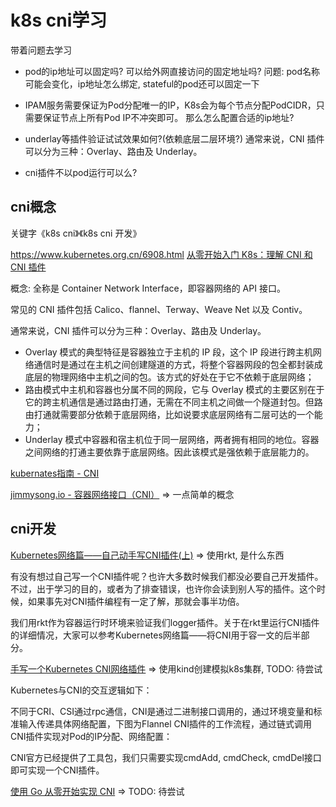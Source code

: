 # k8s cni学习

带着问题去学习
- pod的ip地址可以固定吗? 可以给外网直接访问的固定地址吗?
  问题: pod名称可能会变化，ip地址怎么绑定, stateful的pod还可以固定一下

- IPAM服务需要保证为Pod分配唯一的IP，K8s会为每个节点分配PodCIDR，只需要保证节点上所有Pod IP不冲突即可。
  那么怎么配置合适的ip地址?

- underlay等插件验证试试效果如何?(依赖底层二层环境?)
  通常来说，CNI 插件可以分为三种：Overlay、路由及 Underlay。

- cni插件不以pod运行可以么?

## cni概念

关键字《k8s cni》《k8s cni 开发》

https://www.kubernetes.org.cn/6908.html
[从零开始入门 K8s：理解 CNI 和 CNI 插件](https://www.infoq.cn/article/6mdfwwghzadihiq9ldst)

概念:
全称是 Container Network Interface，即容器网络的 API 接口。 

常见的 CNI 插件包括 Calico、flannel、Terway、Weave Net 以及 Contiv。

通常来说，CNI 插件可以分为三种：Overlay、路由及 Underlay。

- Overlay 模式的典型特征是容器独立于主机的 IP 段，这个 IP 段进行跨主机网络通信时是通过在主机之间创建隧道的方式，将整个容器网段的包全都封装成底层的物理网络中主机之间的包。该方式的好处在于它不依赖于底层网络；
- 路由模式中主机和容器也分属不同的网段，它与 Overlay 模式的主要区别在于它的跨主机通信是通过路由打通，无需在不同主机之间做一个隧道封包。但路由打通就需要部分依赖于底层网络，比如说要求底层网络有二层可达的一个能力；
- Underlay 模式中容器和宿主机位于同一层网络，两者拥有相同的地位。容器之间网络的打通主要依靠于底层网络。因此该模式是强依赖于底层能力的。


[kubernates指南 - CNI](https://kubernetes.feisky.xyz/extension/network/cni)

[jimmysong.io - 容器网络接口（CNI）](https://jimmysong.io/kubernetes-handbook/concepts/cni.html)
=> 一点简单的概念

## cni开发

[Kubernetes网络篇——自己动手写CNI插件(上)](https://morningspace.github.io/tech/k8s-net-cni-coding-shell/)
=> 使用rkt, 是什么东西

有没有想过自己写一个CNI插件呢？也许大多数时候我们都没必要自己开发插件。不过，出于学习的目的，或者为了排查错误，也许你会读到别人写的插件。这个时候，如果事先对CNI插件编程有一定了解，那就会事半功倍。

我们用rkt作为容器运行时环境来验证我们logger插件。关于在rkt里运行CNI插件的详细情况，大家可以参考Kubernetes网络篇——将CNI用于容一文的后半部分。

[手写一个Kubernetes CNI网络插件](https://juejin.cn/post/7083372512452542478)
=> 使用kind创建模拟k8s集群, TODO: 待尝试

Kubernetes与CNI的交互逻辑如下：

不同于CRI、CSI通过rpc通信，CNI是通过二进制接口调用的，通过环境变量和标准输入传递具体网络配置，下图为Flannel CNI插件的工作流程，通过链式调用CNI插件实现对Pod的IP分配、网络配置：

CNI官方已经提供了工具包，我们只需要实现cmdAdd, cmdCheck, cmdDel接口即可实现一个CNI插件。

[使用 Go 从零开始实现 CNI](https://morven.life/posts/create-your-own-cni-with-golang/)
=> TODO: 待尝试
